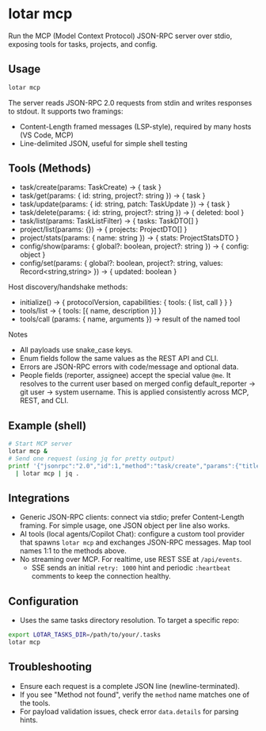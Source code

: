 # lotar mcp

Run the MCP (Model Context Protocol) JSON-RPC server over stdio, exposing tools for tasks, projects, and config.

## Usage

```bash
lotar mcp
```

The server reads JSON-RPC 2.0 requests from stdin and writes responses to stdout.
It supports two framings:
- Content-Length framed messages (LSP-style), required by many hosts (VS Code, MCP)
- Line-delimited JSON, useful for simple shell testing

## Tools (Methods)

- task/create(params: TaskCreate) -> { task }
- task/get(params: { id: string, project?: string }) -> { task }
- task/update(params: { id: string, patch: TaskUpdate }) -> { task }
- task/delete(params: { id: string, project?: string }) -> { deleted: bool }
- task/list(params: TaskListFilter) -> { tasks: TaskDTO[] }
- project/list(params: {}) -> { projects: ProjectDTO[] }
- project/stats(params: { name: string }) -> { stats: ProjectStatsDTO }
- config/show(params: { global?: boolean, project?: string }) -> { config: object }
- config/set(params: { global?: boolean, project?: string, values: Record<string,string> }) -> { updated: boolean }

Host discovery/handshake methods:
- initialize() -> { protocolVersion, capabilities: { tools: { list, call } } }
- tools/list -> { tools: [{ name, description }] }
- tools/call (params: { name, arguments }) -> result of the named tool

Notes
- All payloads use snake_case keys.
- Enum fields follow the same values as the REST API and CLI.
- Errors are JSON-RPC errors with code/message and optional data.
 - People fields (reporter, assignee) accept the special value `@me`. It resolves to the current user based on merged config default_reporter → git user → system username. This is applied consistently across MCP, REST, and CLI.

## Example (shell)

```bash
# Start MCP server
lotar mcp &
# Send one request (using jq for pretty output)
printf '{"jsonrpc":"2.0","id":1,"method":"task/create","params":{"title":"Test via MCP","project":"DEMO","priority":"High","tags":[]}}\n' \
  | lotar mcp | jq .
```

## Integrations

- Generic JSON-RPC clients: connect via stdio; prefer Content-Length framing. For simple usage, one JSON object per line also works.
- AI tools (local agents/Copilot Chat): configure a custom tool provider that spawns `lotar mcp` and exchanges JSON-RPC messages. Map tool names 1:1 to the methods above.
- No streaming over MCP. For realtime, use REST SSE at `/api/events`.
  - SSE sends an initial `retry: 1000` hint and periodic `:heartbeat` comments to keep the connection healthy.

## Configuration

- Uses the same tasks directory resolution. To target a specific repo:
```bash
export LOTAR_TASKS_DIR=/path/to/your/.tasks
lotar mcp
```

## Troubleshooting

- Ensure each request is a complete JSON line (newline-terminated).
- If you see "Method not found", verify the `method` name matches one of the tools.
- For payload validation issues, check error `data.details` for parsing hints.
